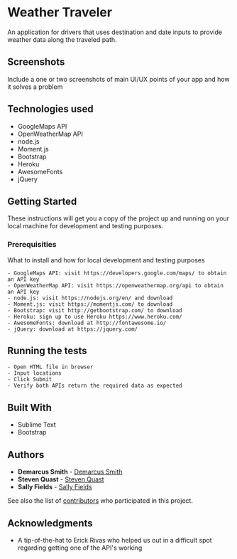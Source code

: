 

# Weather Traveler

An application for drivers that uses destination and date inputs to provide weather data along the traveled path.

## Screenshots
Include a one or two screenshots of main UI/UX points of your app and how it solves a problem

## Technologies used
- GoogleMaps API
- OpenWeatherMap API
- node.js
- Moment.js
- Bootstrap
- Heroku
- AwesomeFonts
- jQuery

## Getting Started

These instructions will get you a copy of the project up and running on your local machine for development and testing purposes.

### Prerequisities

What to install and how for local development and testing purposes

```
- GoogleMaps API: visit https://developers.google.com/maps/ to obtain an API key
- OpenWeatherMap API: visit https://openweathermap.org/api to obtain an API key
- node.js: visit https://nodejs.org/en/ and download
- Moment.js: visit https://momentjs.com/ to download
- Bootstrap: visit http://getbootstrap.com/ to download
- Heroku: sign up to use Heroku https://www.heroku.com/
- AwesomeFonts: download at http://fontawesome.io/
- jQuery: download at https://jquery.com/
```

## Running the tests

```
- Open HTML file in browser
- Input locations
- Click Submit
- Verify both APIs return the required data as expected
```

## Built With

* Sublime Text
* Bootstrap

## Authors

* **Demarcus Smith** - [Demarcus Smith](https://github.com/marcussmith0)
* **Steven Quast** - [Steven Quast](https://github.com/stevenqu248)
* **Sally Fields** - [Sally Fields](https://github.com/sallynasrfields)

See also the list of [contributors](https://github.com/marcussmith0/weather-traveler/graphs/contributors) who participated in this project.

## Acknowledgments

* A tip-of-the-hat to Erick Rivas who helped us out in a difficult spot regarding getting one of the API's working
